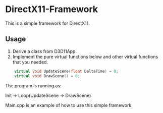 # DirectX11-Framework

This is a simple framework for DirectX11.

## Usage

1. Derive a class from D3D11App.
2. Implement the pure virtual functions below and other virtual functions that you needed.

```cpp
	virtual void UpdateScene(float DeltaTime) = 0;
	virtual void DrawScene() = 0;
```

The program is running as:

Init -> Loop(UpdateScene -> DrawScene)

Main.cpp is an example of how to use this simple framework.
